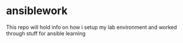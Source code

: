 # ansiblework
This repo will hold info on how i setup my lab environment and worked through stuff for ansible learning

